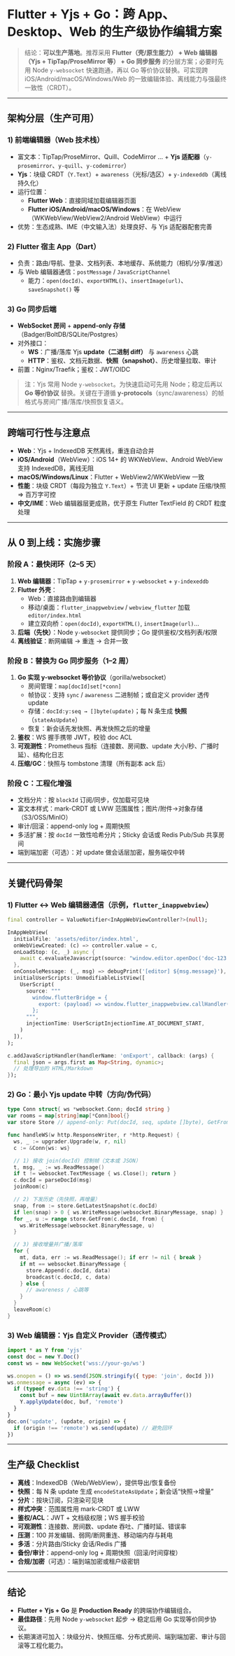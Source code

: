 # Flutter + Yjs + Go：跨 App、Desktop、Web 的生产级协作编辑方案

> 结论：**可以生产落地**。推荐采用 **Flutter（壳/原生能力） + Web 编辑器（Yjs + TipTap/ProseMirror 等） + Go 同步服务** 的分层方案；必要时先用 Node `y-websocket` 快速跑通，再以 Go 等价协议替换。可实现跨 iOS/Android/macOS/Windows/Web 的一致编辑体验、离线能力与强最终一致性（CRDT）。

---

## 架构分层（生产可用）

### 1) 前端编辑器（Web 技术栈）
- 富文本：TipTap/ProseMirror、Quill、CodeMirror … + **Yjs 适配器**（`y-prosemirror`、`y-quill`、`y-codemirror`）
- **Yjs**：块级 CRDT（`Y.Text`）+ `awareness`（光标/选区）+ `y-indexeddb`（离线持久化）
- 运行位置：
  - **Flutter Web**：直接同域加载编辑器页面
  - **Flutter iOS/Android/macOS/Windows**：在 WebView（WKWebView/WebView2/Android WebView）中运行
- 优势：生态成熟、IME（中文输入法）处理良好、与 Yjs 适配器配套完善

### 2) Flutter 宿主 App（Dart）
- 负责：路由/导航、登录、文档列表、本地缓存、系统能力（相机/分享/推送）
- 与 Web 编辑器通信：`postMessage` / `JavaScriptChannel`
  - 能力：`open(docId)`、`exportHTML()`、`insertImage(url)`、`saveSnapshot()` 等

### 3) Go 同步后端
- **WebSocket 房间** + **append-only 存储**（Badger/BoltDB/SQLite/Postgres）
- 对外接口：
  - **WS**：广播/落库 Yjs **update（二进制 diff）** 与 `awareness` 心跳
  - **HTTP**：鉴权、文档元数据、**快照（snapshot）**、历史增量拉取、审计
- 前置：Nginx/Traefik；鉴权：JWT/OIDC

> 注：Yjs 常用 Node `y-websocket`。为快速启动可先用 Node；稳定后再以 **Go 等价协议** 替换。关键在于遵循 **y-protocols**（sync/awareness）的帧格式与房间广播/落库/快照恢复语义。

---

## 跨端可行性与注意点

- **Web**：Yjs + IndexedDB 天然离线，重连自动合并
- **iOS/Android**（WebView）：iOS 14+ 的 WKWebView、Android WebView 支持 IndexedDB，离线无阻
- **macOS/Windows/Linux**：Flutter + WebView2/WKWebView 一致
- **性能**：块级 CRDT（每段为独立 `Y.Text`）+ 节流 UI 更新 + update 压缩/快照 ⇒ 百万字可控
- **中文/IME**：Web 编辑器层更成熟，优于原生 Flutter TextField 的 CRDT 粒度处理

---

## 从 0 到上线：实施步骤

### 阶段 A：最快闭环（2–5 天）
1. **Web 编辑器**：TipTap + `y-prosemirror` + `y-websocket` + `y-indexeddb`
2. **Flutter 外壳**：
   - Web：直接路由到编辑器
   - 移动/桌面：`flutter_inappwebview` / `webview_flutter` 加载 `editor/index.html`
   - 建立双向桥：`open(docId)`, `exportHTML()`, `insertImage(url)`…
3. **后端（先快）**：Node `y-websocket` 提供同步；Go 提供鉴权/文档列表/权限
4. **离线验证**：断网编辑 → 重连 → 合并一致

### 阶段 B：替换为 Go 同步服务（1–2 周）
1. **Go 实现 y-websocket 等价协议**（gorilla/websocket）
   - 房间管理：`map[docId]set[*conn]`
   - 帧协议：支持 `sync` / `awareness` 二进制帧；或自定义 provider 透传 update
   - 存储：`docId:y:seq → []byte(update)`；每 N 条生成 **快照**（`stateAsUpdate`）
   - 恢复：新会话先发快照、再发快照之后的增量
2. **鉴权**：WS 握手携带 JWT，校验 doc ACL
3. **可观测性**：Prometheus 指标（连接数、房间数、update 大小/秒、广播时延）、结构化日志
4. **压缩/GC**：快照与 tombstone 清理（所有副本 ack 后）

### 阶段 C：工程化增强
- 文档分片：按 `blockId` 订阅/同步，仅加载可见块
- 富文本样式：mark-CRDT 或 LWW 范围属性；图片/附件→对象存储（S3/OSS/MinIO）
- 审计/回滚：append-only log + 周期快照
- 多活扩展：按 `docId` 一致性哈希分片；Sticky 会话或 Redis Pub/Sub 共享房间
- 端到端加密（可选）：对 update 做会话层加密，服务端仅中转

---

## 关键代码骨架

### 1) Flutter ↔ Web 编辑器通信（示例，`flutter_inappwebview`）
```dart
final controller = ValueNotifier<InAppWebViewController?>(null);

InAppWebView(
  initialFile: 'assets/editor/index.html',
  onWebViewCreated: (c) => controller.value = c,
  onLoadStop: (c, _) async {
    await c.evaluateJavascript(source: "window.editor.openDoc('doc-123');");
  },
  onConsoleMessage: (_, msg) => debugPrint('[editor] ${msg.message}'),
  initialUserScripts: UnmodifiableListView([
    UserScript(
      source: """
        window.flutterBridge = {
          export: (payload) => window.flutter_inappwebview.callHandler('onExport', payload)
        };
      """,
      injectionTime: UserScriptInjectionTime.AT_DOCUMENT_START,
    )
  ]),
);

c.addJavaScriptHandler(handlerName: 'onExport', callback: (args) {
  final json = args.first as Map<String, dynamic>;
  // 处理导出的 HTML/Markdown
});
```

### 2) Go：最小 Yjs update 中转（方向/伪代码）
```go
type Conn struct{ ws *websocket.Conn; docId string }
var rooms = map[string]map[*Conn]bool{}
var store Store // append-only: Put(docId, seq, update []byte), GetFrom(docId, from int)

func handleWS(w http.ResponseWriter, r *http.Request) {
  ws, _ := upgrader.Upgrade(w, r, nil)
  c := &Conn{ws: ws}

  // 1) 接收 join(docId) 控制帧（文本或 JSON）
  t, msg, _ := ws.ReadMessage()
  if t != websocket.TextMessage { ws.Close(); return }
  c.docId = parseDocId(msg)
  joinRoom(c)

  // 2) 下发历史（先快照，再增量）
  snap, from := store.GetLatestSnapshot(c.docId)
  if len(snap) > 0 { ws.WriteMessage(websocket.BinaryMessage, snap) }
  for _, u := range store.GetFrom(c.docId, from) {
    ws.WriteMessage(websocket.BinaryMessage, u)
  }

  // 3) 接收增量并广播/落库
  for {
    mt, data, err := ws.ReadMessage(); if err != nil { break }
    if mt == websocket.BinaryMessage {
      store.Append(c.docId, data)
      broadcast(c.docId, c, data)
    } else {
      // awareness / 心跳等
    }
  }
  leaveRoom(c)
}
```

### 3) Web 编辑器：Yjs 自定义 Provider（透传模式）
```js
import * as Y from 'yjs'
const doc = new Y.Doc()
const ws = new WebSocket('wss://your-go/ws')

ws.onopen = () => ws.send(JSON.stringify({ type: 'join', docId }))
ws.onmessage = async (ev) => {
  if (typeof ev.data !== 'string') {
    const buf = new Uint8Array(await ev.data.arrayBuffer())
    Y.applyUpdate(doc, buf, 'remote')
  }
}
doc.on('update', (update, origin) => {
  if (origin !== 'remote') ws.send(update) // 避免回环
})
```

---

## 生产级 Checklist

- **离线**：IndexedDB（Web/WebView），提供导出/恢复备份
- **快照**：每 N 条 update 生成 `encodeStateAsUpdate`；新会话“快照→增量”
- **分片**：按块订阅，只渲染可见块
- **样式冲突**：范围属性用 mark-CRDT 或 LWW
- **鉴权/ACL**：JWT + 文档级权限；WS 握手校验
- **可观测性**：连接数、房间数、update 吞吐、广播时延、错误率
- **压测**：100 并发编辑、弱网/断网重连、移动端内存与耗电
- **多活**：分片路由/Sticky 会话/Redis 广播
- **备份/审计**：append-only log + 周期快照（回滚/时间穿梭）
- **合规/加密**（可选）：端到端加密或租户级密钥

---

## 结论

- **Flutter + Yjs + Go** 是 **Production Ready** 的跨端协作编辑组合。  
- **最佳路径**：先用 Node `y-websocket` 起步 → 稳定后用 Go 实现等价同步协议。  
- 长期演进可加入：块级分片、快照压缩、分布式房间、端到端加密、审计与回滚等工程化能力。

